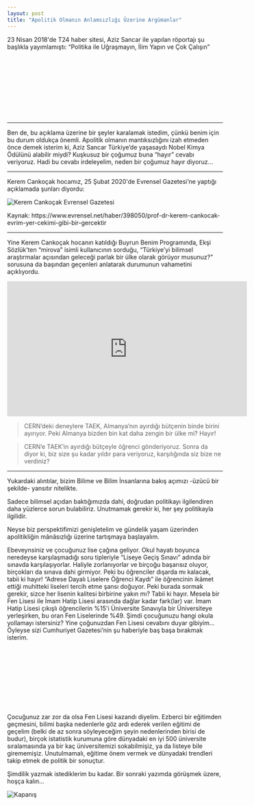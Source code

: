 ```yaml
---
layout: post
title: "Apolitik Olmanın Anlamsızlığı Üzerine Argümanlar"
---
```


23 Nisan 2018'de T24 haber sitesi, Aziz Sancar ile yapılan röportajı şu başlıkla yayımlamıştı: “Politika ile Uğraşmayın, İlim Yapın ve Çok Çalışın”

<div class="iframely-embed"><div class="iframely-responsive" style="height: 140px; padding-bottom: 0;"><a href="https://t24.com.tr/haber/prof-dr-aziz-sancar-politika-ile-ugrasmayin-ilim-yapin-ve-cok-calisin,611789" data-iframely-url="//iframely.net/Z44azWm?card=small"></a></div></div><script async src="//iframely.net/embed.js"></script>

---

Ben de, bu açıklama üzerine bir şeyler karalamak istedim, çünkü benim için bu durum oldukça önemli. Apolitik olmanın mantıksızlığını izah etmeden önce demek isterim ki, Aziz Sancar Türkiye’de yaşasaydı Nobel Kimya Ödülünü alabilir miydi? Kuşkusuz bir çoğumuz buna “hayır” cevabı veriyoruz. Hadi bu cevabı irdeleyelim, neden bir çoğumuz hayır diyoruz…

---

Kerem Cankoçak hocamız, 25 Şubat 2020'de Evrensel Gazetesi’ne yaptığı açıklamada şunları diyordu:

![Kerem Cankoçak Evrensel Gazetesi](https://miro.medium.com/v2/resize:fit:1400/format:webp/0*y8MdkMUwPiHKdaf4.png)
<figcaption>Kaynak: https://www.evrensel.net/haber/398050/prof-dr-kerem-cankocak-evrim-yer-cekimi-gibi-bir-gercektir
</figcaption>

---

Yine Kerem Cankoçak hocanın katıldığı Buyrun Benim Programında, Ekşi Sözlük’ten “mirova” isimli kullanıcının sorduğu, “Türkiye’yi bilimsel araştırmalar açısından geleceği parlak bir ülke olarak görüyor musunuz?” sorusuna da başından geçenleri anlatarak durumunun vahametini açıklıyordu.

<iframe width="560" height="315" src="https://www.youtube.com/embed/p2HQd9tvY0g?si=Nnw-oJh1voOW17qy&amp;start=387" title="YouTube video player" frameborder="0" allow="accelerometer; autoplay; clipboard-write; encrypted-media; gyroscope; picture-in-picture; web-share" allowfullscreen></iframe>

>CERN’deki deneylere TAEK, Almanya’nın ayırdığı bütçenin binde birini ayırıyor. Peki Almanya bizden bin kat daha zengin bir ülke mi? Hayır!

>CERN’e TAEK’in ayırdığı bütçeyle öğrenci gönderiyoruz. Sonra da diyor ki, biz size şu kadar yıldır para veriyoruz, karşılığında siz bize ne verdiniz?

---

Yukardaki alıntılar, bizim Bilime ve Bilim İnsanlarına bakış açımızı -üzücü bir şekilde- yansıtır nitelikte.

Sadece bilimsel açıdan baktığımızda dahi, doğrudan politikayı ilgilendiren daha yüzlerce sorun bulabiliriz. Unutmamak gerekir ki, her şey politikayla ilgilidir.

Neyse biz perspektifimizi genişletelim ve gündelik yaşam üzerinden apolitikliğin mânâsızlığı üzerine tartışmaya başlayalım.

Ebeveynsiniz ve çocuğunuz lise çağına geliyor. Okul hayatı boyunca neredeyse karşılaşmadığı soru tipleriyle “Liseye Geçiş Sınavı” adında bir sınavda karşılaşıyorlar. Haliyle zorlanıyorlar ve birçoğu başarısız oluyor, birçokları da sınava dahi girmiyor. Peki bu öğrenciler dışarda mı kalacak, tabii ki hayır! “Adrese Dayalı Liselere Öğrenci Kaydı” ile öğrencinin ikâmet ettiği muhitteki liseleri tercih etme şansı doğuyor. Peki burada sormak gerekir, sizce her lisenin kalitesi birbirine yakın mı? Tabii ki hayır. Mesela bir Fen Lisesi ile İmam Hatip Lisesi arasında dağlar kadar fark(lar) var. İmam Hatip Lisesi çıkışlı öğrencilerin %15'i Üniversite Sınavıyla bir Üniversiteye yerleşirken, bu oran Fen Liselerinde %49. Şimdi çocuğunuzu hangi okula yollamayı istersiniz? Yine çoğunuzdan Fen Lisesi cevabını duyar gibiyim… Öyleyse sizi Cumhuriyet Gazetesi’nin şu haberiyle baş başa bırakmak isterim.

<div class="iframely-embed"><div class="iframely-responsive" style="height: 140px; padding-bottom: 0;"><a href="https://www.cumhuriyet.com.tr/haber/butce-dindar-nesil-insaatlarina-1258173" data-iframely-url="//iframely.net/y89YZ9Y?card=small"></a></div></div><script async src="//iframely.net/embed.js"></script>

Çocuğunuz zar zor da olsa Fen Lisesi kazandı diyelim. Ezberci bir eğitimden geçmesini, bilimi başka nedenlerle göz ardı ederek verilen eğitimi de geçelim (belki de az sonra söyleyeceğim şeyin nedenlerinden birisi de budur), birçok istatistik kurumuna göre dünyadaki en iyi 500 üniversite sıralamasında ya bir kaç üniversitemizi sokabilmişiz, ya da listeye bile girememişiz. Unutulmamalı, eğitime önem vermek ve dünyadaki trendleri takip etmek de politik bir sonuçtur.

Şimdilik yazmak istediklerim bu kadar. Bir sonraki yazımda görüşmek üzere, hoşça kalın…

![Kapanış](https://miro.medium.com/v2/resize:fit:786/format:webp/1*b48vCCnijkuLJNzjTHTAeg.jpeg)